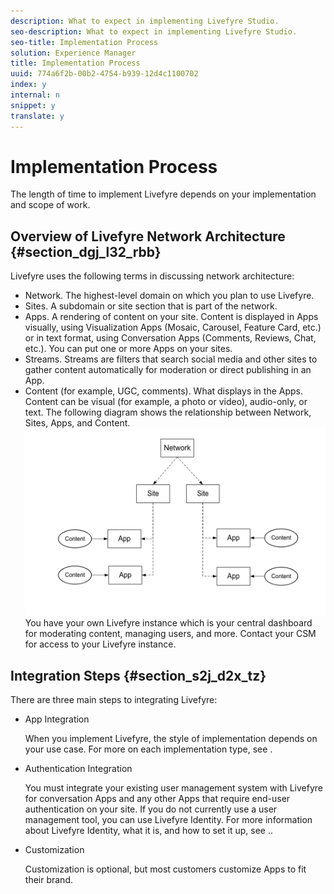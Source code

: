 ```yaml
---
description: What to expect in implementing Livefyre Studio.
seo-description: What to expect in implementing Livefyre Studio.
seo-title: Implementation Process
solution: Experience Manager
title: Implementation Process
uuid: 774a6f2b-00b2-4754-b939-12d4c1100702
index: y
internal: n
snippet: y
translate: y
---
```


# Implementation Process


<!-- c_implementation_process.dita -->
The length of time to implement Livefyre depends on your implementation and scope of work.

## Overview of Livefyre Network Architecture {#section_dgj_l32_rbb}

Livefyre uses the following terms in discussing network architecture: 

* Network. The highest-level domain on which you plan to use Livefyre.
* Sites. A subdomain or site section that is part of the network.
* Apps. A rendering of content on your site. Content is displayed in Apps visually, using Visualization Apps (Mosaic, Carousel, Feature Card, etc.) or in text format, using Conversation Apps (Comments, Reviews, Chat, etc.). You can put one or more Apps on your sites.
* Streams. Streams are filters that search social media and other sites to gather content automatically for moderation or direct publishing in an App.
* Content (for example, UGC, comments). What displays in the Apps. Content can be visual (for example, a photo or video), audio-only, or text.
The following diagram shows the relationship between Network, Sites, Apps, and Content. 
![](assets/network_site_architecture.png) You have your own Livefyre instance which is your central dashboard for moderating content, managing users, and more. Contact your CSM for access to your Livefyre instance.

## Integration Steps {#section_s2j_d2x_tz}

There are three main steps to integrating Livefyre: 

* App Integration

  When you implement Livefyre, the style of implementation depends on your use case. For more on each implementation type, see [](../c_implementation_process/c_app_integration_types.md#c_app_integration_types).

* Authentication Integration

  You must integrate your existing user management system with Livefyre for conversation Apps and any other Apps that require end-user authentication on your site. If you do not currently use a user management tool, you can use Livefyre Identity. For more information about Livefyre Identity, what it is, and how to set it up, see [](c_livefyre_identity_comp.md#c_livefyre_identity).. 

* Customization

  Customization is optional, but most customers customize Apps to fit their brand.

